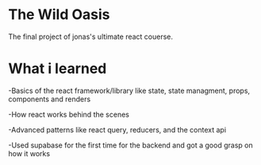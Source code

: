 # The Wild Oasis

The final project of jonas's ultimate react couerse.

# What i learned
-Basics of the react framework/library like state, state managment, props, components and renders

-How react works behind the scenes

-Advanced patterns like react query, reducers, and the context api

-Used supabase for the first time for the backend and got a good grasp on how it works
